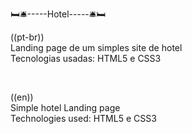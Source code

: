 🛏️🛎️-----Hotel-----🛎️🛏️

((pt-br))<br/> 
Landing page de um simples site de hotel<br/>
Tecnologias usadas: HTML5 e CSS3

<Br/>

((en))<br/>
Simple hotel Landing page<br/>
Technologies used: HTML5 e CSS3
